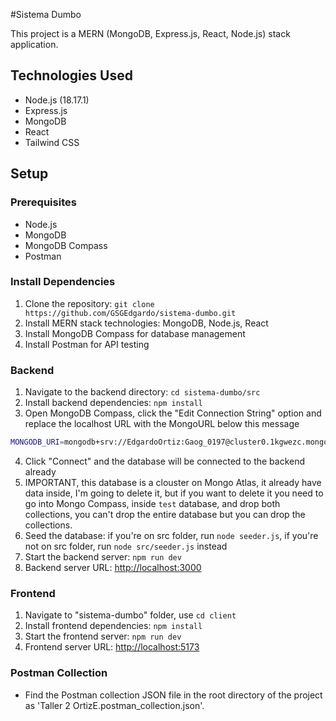 #Sistema Dumbo

This project is a MERN (MongoDB, Express.js, React, Node.js) stack application.

## Technologies Used
- Node.js (18.17.1)
- Express.js
- MongoDB
- React
- Tailwind CSS

## Setup

### Prerequisites
- Node.js
- MongoDB
- MongoDB Compass
- Postman

### Install Dependencies
1. Clone the repository: `git clone https://github.com/GSGEdgardo/sistema-dumbo.git`
2. Install MERN stack technologies: MongoDB, Node.js, React
3. Install MongoDB Compass for database management
4. Install Postman for API testing

### Backend
1. Navigate to the backend directory: `cd sistema-dumbo/src`
2. Install backend dependencies: `npm install`
3. Open MongoDB Compass, click the "Edit Connection String" option and replace the localhost URL with the MongoURL below this message

```bash
MONGODB_URI=mongodb+srv://EdgardoOrtiz:Gaog_0197@cluster0.1kgwezc.mongodb.net
```
4. Click "Connect" and the database will be connected to the backend already
5. IMPORTANT, this database is a clouster on Mongo Atlas, it already have data inside, I'm going to delete it, but if you want to delete it you need to go into Mongo Compass, inside `test` database, and drop both collections, you can't drop the entire database but you can drop the collections.
6. Seed the database: if you're on src folder, run `node seeder.js`, if you're not on src folder, run `node src/seeder.js` instead
7. Start the backend server: `npm run dev`
8. Backend server URL: [http://localhost:3000](http://localhost:3000)

### Frontend
1. Navigate to "sistema-dumbo" folder, use `cd client`
2. Install frontend dependencies: `npm install`
3. Start the frontend server: `npm run dev`
4. Frontend server URL: [http://localhost:5173](http://localhost:5173)

### Postman Collection
- Find the Postman collection JSON file in the root directory of the project as 'Taller 2 OrtizE.postman_collection.json'.
